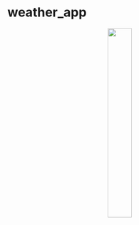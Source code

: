 # weather_app

<p align="center" width="100%">
    <img width="33%" src="https://github.com/DefBritva/weather/tree/main/git_images/1.jpg">
</p>
